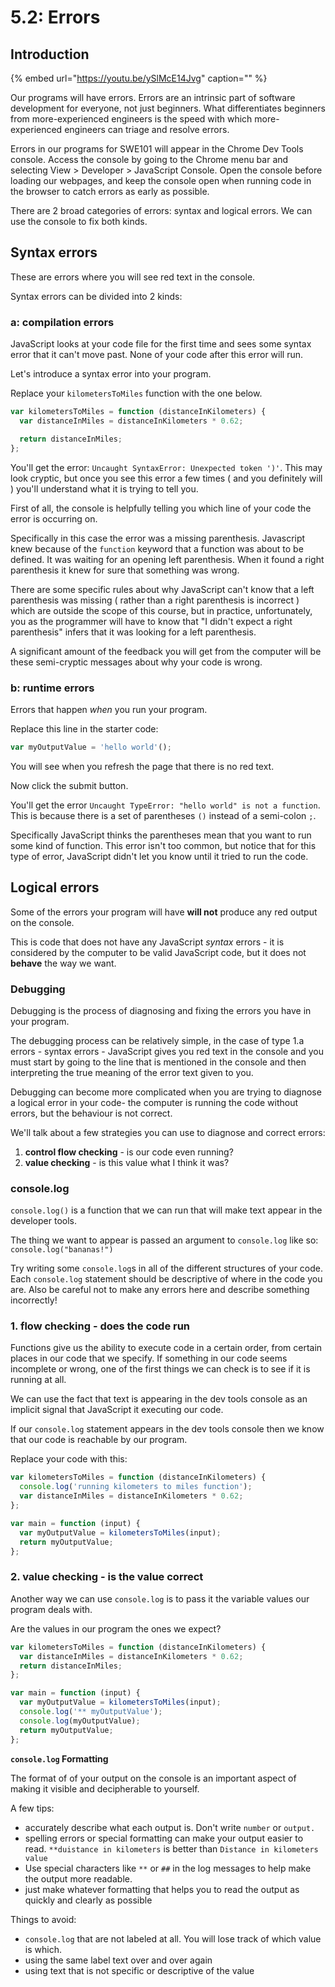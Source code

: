 # 5.2: Errors

## Introduction

{% embed url="https://youtu.be/ySlMcE14Jvg" caption="" %}

Our programs will have errors. Errors are an intrinsic part of software development for everyone, not just beginners. What differentiates beginners from more-experienced engineers is the speed with which more-experienced engineers can triage and resolve errors. 

Errors in our programs for SWE101 will appear in the Chrome Dev Tools console. Access the console by going to the Chrome menu bar and selecting View &gt; Developer &gt; JavaScript Console. Open the console before loading our webpages, and keep the console open when running code in the browser to catch errors as early as possible. 

There are 2 broad categories of errors: syntax and logical errors. We can use the console to fix both kinds.

## Syntax errors

These are errors where you will see red text in the console.

Syntax errors can be divided into 2 kinds:

### a: compilation errors

JavaScript looks at your code file for the first time and sees some syntax error that it can't move past. None of your code after this error will run.

Let's introduce a syntax error into your program.

Replace your `kilometersToMiles` function with the one below.

```javascript
var kilometersToMiles = function (distanceInKilometers) {
  var distanceInMiles = distanceInKilometers * 0.62;

  return distanceInMiles;
};
```

You'll get the error: `Uncaught SyntaxError: Unexpected token ')'`. This may look cryptic, but once you see this error a few times \( and you definitely will \) you'll understand what it is trying to tell you.

First of all, the console is helpfully telling you which line of your code the error is occurring on.

Specifically in this case the error was a missing parenthesis. Javascript knew because of the `function` keyword that a function was about to be defined. It was waiting for an opening left parenthesis. When it found a right parenthesis it knew for sure that something was wrong.

There are some specific rules about why JavaScript can't know that a left parenthesis was missing \( rather than a right parenthesis is incorrect \) which are outside the scope of this course, but in practice, unfortunately, you as the programmer will have to know that "I didn't expect a right parenthesis" infers that it was looking for a left parenthesis.

A significant amount of the feedback you will get from the computer will be these semi-cryptic messages about why your code is wrong.

### b: runtime errors

Errors that happen _when_ you run your program.

Replace this line in the starter code:

```javascript
var myOutputValue = 'hello world'();
```

You will see when you refresh the page that there is no red text.

Now click the submit button.

You'll get the error `Uncaught TypeError: "hello world" is not a function`. This is because there is a set of parentheses `()` instead of a semi-colon `;`.

Specifically JavaScript thinks the parentheses mean that you want to run some kind of function. This error isn't too common, but notice that for this type of error, JavaScript didn't let you know until it tried to run the code.

## Logical errors

Some of the errors your program will have **will not** produce any red output on the console.

This is code that does not have any JavaScript _syntax_ errors - it is considered by the computer to be valid JavaScript code, but it does not **behave** the way we want.

### Debugging

Debugging is the process of diagnosing and fixing the errors you have in your program.

The debugging process can be relatively simple, in the case of type 1.a errors - syntax errors - JavaScript gives you red text in the console and you must start by going to the line that is mentioned in the console and then interpreting the true meaning of the error text given to you.

Debugging can become more complicated when you are trying to diagnose a logical error in your code- the computer is running the code without errors, but the behaviour is not correct.

We'll talk about a few strategies you can use to diagnose and correct errors:

1. **control flow checking** - is our code even running?
2. **value checking** - is this value what I think it was?

### console.log

`console.log()` is a function that we can run that will make text appear in the developer tools.

The thing we want to appear is passed an argument to `console.log` like so: `console.log("bananas!")`

Try writing some `console.log`s in all of the different structures of your code. Each `console.log` statement should be descriptive of where in the code you are. Also be careful not to make any errors here and describe something incorrectly!

### 1. flow checking - does the code run

Functions give us the ability to execute code in a certain order, from certain places in our code that we specify. If something in our code seems incomplete or wrong, one of the first things we can check is to see if it is running at all.

We can use the fact that text is appearing in the dev tools console as an implicit signal that JavaScript it executing our code.

If our `console.log` statement appears in the dev tools console then we know that our code is reachable by our program.

Replace your code with this:

```javascript
var kilometersToMiles = function (distanceInKilometers) {
  console.log('running kilometers to miles function');
  var distanceInMiles = distanceInKilometers * 0.62;
};

var main = function (input) {
  var myOutputValue = kilometersToMiles(input);
  return myOutputValue;
};
```

### 2. value checking - is the value correct

Another way we can use `console.log` is to pass it the variable values our program deals with.

Are the values in our program the ones we expect?

```javascript
var kilometersToMiles = function (distanceInKilometers) {
  var distanceInMiles = distanceInKilometers * 0.62;
  return distanceInMiles;
};

var main = function (input) {
  var myOutputValue = kilometersToMiles(input);
  console.log('** myOutputValue');
  console.log(myOutputValue);
  return myOutputValue;
};
```

**`console.log` Formatting**

The format of of your output on the console is an important aspect of making it visible and decipherable to yourself.

A few tips:

* accurately describe what each output is. Don't write `number` or `output.`
* spelling errors or special formatting can make your output easier to read. `**duistance in kilometers` is better than `Distance in kilometers value`
* Use special characters like `**` or `##` in the log messages to help make the output more readable.
* just make whatever formatting that helps you to read the output as quickly and clearly as possible

Things to avoid:

* `console.log` that are not labeled at all. You will lose track of which value is which.
* using the same label text over and over again
* using text that is not specific or descriptive of the value

